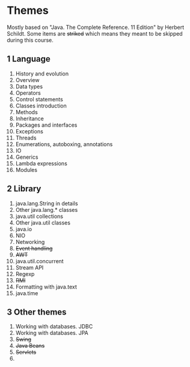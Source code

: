 # Themes

Mostly based on "Java. The Complete Reference. 11 Edition" by Herbert Schildt.
Some items are ~~striked~~ which means they meant to be skipped during this course.

## 1 Language

1. History and evolution
1. Overview
1. Data types
1. Operators
1. Control statements
1. Classes introduction
1. Methods
1. Inheritance
1. Packages and interfaces
1. Exceptions
1. Threads
1. Enumerations, autoboxing, annotations
1. IO
1. Generics
1. Lambda expressions
1. Modules

## 2 Library

1. java.lang.String in details
1. Other java.lang.* classes
1. java.util collections
1. Other java.util classes
1. java.io
1. NIO
1. Networking
1. ~~Event handling~~
1. ~~AWT~~
1. java.util.concurrent
1. Stream API
1. Regexp
1. ~~RMI~~
1. Formatting with java.text
1. java.time

## 3 Other themes

1. Working with databases. JDBC
1. Working with databases. JPA
1. ~~Swing~~
1. ~~Java Beans~~
1. ~~Servlets~~
1.
